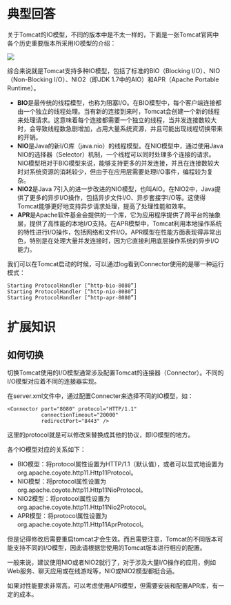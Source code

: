 # 典型回答


关于Tomcat的IO模型，不同的版本中是不太一样的，下面是一张Tomcat官网中各个历史重要版本所采用IO模型的介绍：



![](https://cdn.nlark.com/yuque/0/2023/png/5378072/1690605161347-193f9771-970d-4b79-bc2e-d946ed9af782.png)



综合来说就是Tomcat支持多种IO模型，包括了标准的BIO（Blocking I/O）、NIO（Non-Blocking I/O）、NIO2（即JDK 1.7中的AIO）和APR（Apache Portable Runtime）。



+ **BIO**是最传统的线程模型，也称为阻塞I/O。在BIO模型中，每个客户端连接都由一个独立的线程处理。当有新的连接到来时，Tomcat会创建一个新的线程来处理请求。这意味着每个连接都需要一个独立的线程，当并发连接数较大时，会导致线程数急剧增加，占用大量系统资源，并且可能出现线程切换带来的开销。
+ **NIO**是Java的新I/O库（java.nio）的线程模型。在NIO模型中，通过使用Java NIO的选择器（Selector）机制，一个线程可以同时处理多个连接的请求。NIO模型相对于BIO模型来说，能够支持更多的并发连接，并且在连接数较大时对系统资源的消耗较少，但由于在应用层需要处理I/O事件，编程较为复杂。
+ **NIO2**是Java 7引入的进一步改进的NIO模型，也叫AIO。在NIO2中，Java提供了更多的异步I/O操作，包括异步文件I/O、异步套接字I/O等。这使得Tomcat能够更好地支持异步请求处理，提高了处理性能和效率。
+ **APR**是Apache软件基金会提供的一个库，它为应用程序提供了跨平台的抽象层，提供了高性能的本地I/O支持。在APR模型中，Tomcat利用本地操作系统的特性进行I/O操作，包括网络和文件I/O。APR模型在性能方面表现得非常出色，特别是在处理大量并发连接时，因为它直接利用底层操作系统的异步I/O能力。





我们可以在Tomcat启动的时候，可以通过log看到Connector使用的是哪一种运行模式：



```plain
Starting ProtocolHandler [“http-bio-8080”]
Starting ProtocolHandler [“http-nio-8080”]
Starting ProtocolHandler [“http-apr-8080”]
```



# 扩展知识


## 如何切换


切换Tomcat使用的I/O模型通常涉及配置Tomcat的连接器（Connector）。不同的I/O模型对应着不同的连接器实现。



在server.xml文件中，通过配置Connecter来选择不同的IO模型，如：



```plain
<Connector port="8080" protocol="HTTP/1.1"
           connectionTimeout="20000"
           redirectPort="8443" />
```



这里的protocol就是可以修改来替换成其他的协议，即IO模型的地方。



各个IO模型对应的关系如下：



+ BIO模型：将protocol属性设置为HTTP/1.1（默认值），或者可以显式地设置为org.apache.coyote.http11.Http11Protocol。
+ NIO模型：将protocol属性设置为org.apache.coyote.http11.Http11NioProtocol。
+ NIO2模型：将protocol属性设置为org.apache.coyote.http11.Http11Nio2Protocol。
+ APR模型：将protocol属性设置为org.apache.coyote.http11.Http11AprProtocol。



但是记得修改后需要重启tomcat才会生效。而且需要注意，Tomcat的不同版本可能支持不同的I/O模型，因此请根据您使用的Tomcat版本进行相应的配置。



一般来说，建议使用NIO或者NIO2就行了，对于涉及大量I/O操作的应用，例如Web服务、聊天应用或在线游戏等，NIO或NIO2模型都挺合适。



如果对性能要求非常高，可以考虑使用APR模型，但需要安装和配置APR库，有一定的成本。

